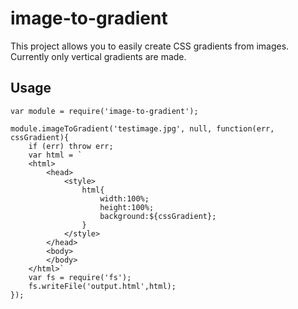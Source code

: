 
# image-to-gradient

This project allows you to easily create CSS gradients from images. Currently only vertical gradients are made. 


## Usage

    var module = require('image-to-gradient');

    module.imageToGradient('testimage.jpg', null, function(err, cssGradient){
        if (err) throw err;
        var html = `
        <html>
            <head>
                <style>
                    html{
                        width:100%;
                        height:100%;
                        background:${cssGradient};
                    }
                </style>    
            </head>
            <body>
            </body>
        </html>`
        var fs = require('fs'); 
        fs.writeFile('output.html',html);
    });
